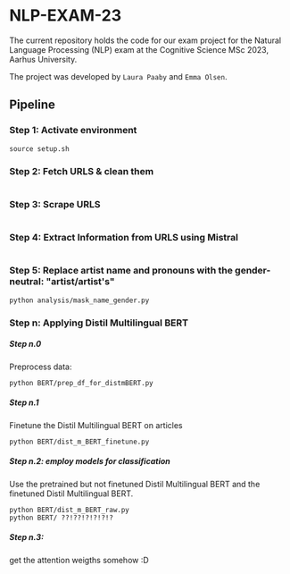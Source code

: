 # NLP-EXAM-23
The current repository holds the code for our exam project for the Natural Language Processing (NLP) exam at the Cognitive Science MSc 2023, Aarhus University. 

The project was developed by `Laura Paaby` and `Emma Olsen`. 

## Pipeline

### Step 1: Activate environment
```
source setup.sh
```

### Step 2: Fetch URLS & clean them
```
```

### Step 3: Scrape URLS
```
```

### Step 4: Extract Information from URLS using Mistral
```
```

### Step 5: Replace artist name and pronouns with the gender-neutral: "artist/artist's"
```
python analysis/mask_name_gender.py
```



### Step n: Applying Distil Multilingual BERT
##### Step n.0 
Preprocess data:
```
python BERT/prep_df_for_distmBERT.py
```

##### Step n.1
Finetune the Distil Multilingual BERT on articles 
```
python BERT/dist_m_BERT_finetune.py
```
##### Step n.2: employ models for classification
Use the pretrained but not finetuned Distil Multilingual BERT and the finetuned Distil Multilingual BERT.
```
python BERT/dist_m_BERT_raw.py
python BERT/ ??!??!?!?!?!?
```
##### Step n.3:
get the attention weigths somehow :D 



